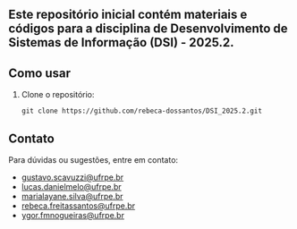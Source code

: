 ## Este repositório inicial contém materiais e códigos para a disciplina de Desenvolvimento de Sistemas de Informação (DSI) - 2025.2.

## Como usar

1. Clone o repositório:
    ```
    git clone https://github.com/rebeca-dossantos/DSI_2025.2.git
    ```

## Contato

Para dúvidas ou sugestões, entre em contato:

- [gustavo.scavuzzi@ufrpe.br](mailto:gustavo.scavuzzi@ufrpe.br)
- [lucas.danielmelo@ufrpe.br](mailto:lucas.danielmelo@ufrpe.br)
- [marialayane.silva@ufrpe.br](mailto:marialayane.silva@ufrpe.br)
- [rebeca.freitassantos@ufrpe.br](mailto:rebeca.freitassantos@ufrpe.br)
- [ygor.fmnogueiras@ufrpe.br](mailto:ygor.fmnogueiras@ufrpe.br)
